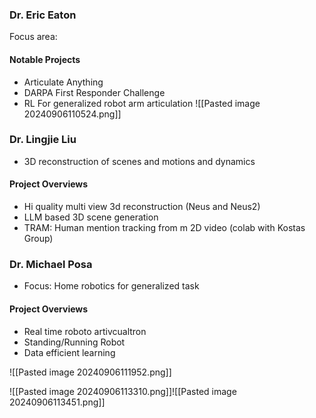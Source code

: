 
### Dr. Eric Eaton
Focus area:
#### Notable Projects
* Articulate Anything
* DARPA First Responder Challenge
* RL For generalized robot arm articulation 
![[Pasted image 20240906110524.png]]


### Dr. Lingjie Liu
* 3D reconstruction of scenes and motions and dynamics
#### Project Overviews
- Hi quality multi view 3d reconstruction (Neus and Neus2)
- LLM based 3D scene generation
- TRAM: Human mention tracking from m 2D video (colab with Kostas Group)

### Dr. Michael Posa
* Focus: Home robotics for generalized task 
#### Project Overviews
- Real time roboto artivcualtron
- Standing/Running Robot
- Data efficient learning

![[Pasted image 20240906111952.png]]


![[Pasted image 20240906113310.png]]![[Pasted image 20240906113451.png]]